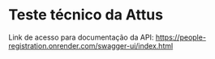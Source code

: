 # Teste técnico da Attus


Link de acesso para documentação da API: https://people-registration.onrender.com/swagger-ui/index.html
